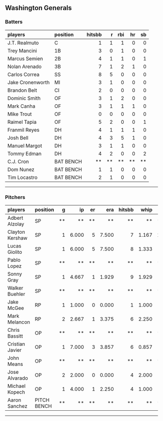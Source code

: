 ## Washington Generals

### Batters

 
|players          |position  | hitsbb|  r| rbi| hr| sb| 
|:----------------|:---------|------:|--:|---:|--:|--:| 
|J.T. Realmuto    |C         |      1|  1|   1|  0|  0| 
|Trey Mancini     |1B        |      3|  0|   1|  0|  0| 
|Marcus Semien    |2B        |      4|  1|   1|  0|  1| 
|Nolan Arenado    |3B        |      7|  1|   2|  1|  0| 
|Carlos Correa    |SS        |      8|  5|   0|  0|  0| 
|Jake Cronenworth |MI        |      3|  1|   0|  0|  0| 
|Brandon Belt     |CI        |      2|  0|   0|  0|  0| 
|Dominic Smith    |OF        |      3|  1|   2|  0|  0| 
|Mark Canha       |OF        |      3|  1|   1|  1|  0| 
|Mike Trout       |OF        |      0|  0|   0|  0|  0| 
|Raimel Tapia     |OF        |      5|  2|   0|  0|  1| 
|Franmil Reyes    |DH        |      4|  1|   1|  1|  0| 
|Josh Bell        |DH        |      4|  3|   5|  1|  0| 
|Manuel Margot    |DH        |      3|  1|   1|  0|  0| 
|Tommy Edman      |DH        |      4|  2|   0|  0|  2| 
|C.J. Cron        |BAT BENCH |     **| **|  **| **| **| 
|Dom Nunez        |BAT BENCH |      1|  1|   0|  0|  0| 
|Tim Locastro     |BAT BENCH |      2|  1|   0|  0|  0| 

* * *

### Pitchers

 
|players         |position    |  g|    ip| er|   era| hitsbb|  whip| so|  w| sv| 
|:---------------|:-----------|--:|-----:|--:|-----:|------:|-----:|--:|--:|--:| 
|Adbert Alzolay  |SP          | **|    **| **|    **|     **|    **| **| **| **| 
|Clayton Kershaw |SP          |  1| 6.000|  5| 7.500|      7| 1.167| 11|  1|  0| 
|Lucas Giolito   |SP          |  1| 6.000|  5| 7.500|      8| 1.333|  7|  0|  0| 
|Pablo Lopez     |SP          | **|    **| **|    **|     **|    **| **| **| **| 
|Sonny Gray      |SP          |  1| 4.667|  1| 1.929|      9| 1.929|  5|  0|  0| 
|Walker Buehler  |SP          | **|    **| **|    **|     **|    **| **| **| **| 
|Jake McGee      |RP          |  1| 1.000|  0| 0.000|      1| 1.000|  3|  0|  0| 
|Mark Melancon   |RP          |  2| 2.667|  1| 3.375|      6| 2.250|  1|  0|  2| 
|Chris Bassitt   |OP          | **|    **| **|    **|     **|    **| **| **| **| 
|Cristian Javier |OP          |  1| 7.000|  3| 3.857|      6| 0.857|  6|  0|  0| 
|John Means      |OP          | **|    **| **|    **|     **|    **| **| **| **| 
|Jose Alvarado   |OP          |  2| 2.000|  0| 0.000|      4| 2.000|  1|  1|  0| 
|Michael Kopech  |OP          |  1| 4.000|  1| 2.250|      4| 1.000|  5|  0|  0| 
|Aaron Sanchez   |PITCH BENCH | **|    **| **|    **|     **|    **| **| **| **| 


* * *


